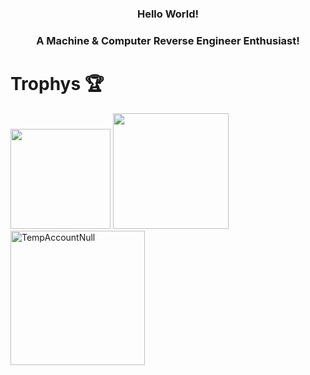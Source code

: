 <!DOCTYPE html>
<html lang="en">
<h3 align="center">Hello World!<h3> 
<h3 align="center">A Machine & Computer Reverse Engineer Enthusiast!</h3>

# Trophys 🏆
<div>
    <img height="160em" src="https://github-readme-stats.vercel.app/api?username=TempAccountNull&show_icons=true&theme=radical&include_all_commits=true&count_private=true&margin-w=25&margin-h=15" />
    <img height="185em" src="https://github-readme-stats.vercel.app/api/top-langs/?username=TempAccountNull&layout=compact&langs_count=8&theme=radical&margin-w=15&margin-h=15" />
    <br>
    <img height="215em" src="https://github-trophies.vercel.app/?username=TempAccountNull&theme=radical&margin-w=15&margin-h=15" alt="TempAccountNull" /> 
</div> 

</body>
